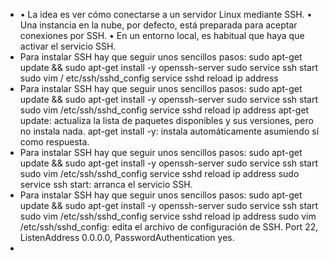- • La idea es ver cómo conectarse a un servidor Linux mediante SSH.
  • Una instancia en la nube, por defecto, está preparada para aceptar conexiones por SSH.
  • En un entorno local, es habitual que haya que activar el servicio SSH.
- Para instalar SSH hay que seguir unos sencillos pasos:
  sudo apt-get update && sudo apt-get install -y openssh-server
  sudo service ssh start
  sudo vim / etc/ssh/sshd_config
  service sshd reload
  ip address
- Para instalar SSH hay que seguir unos sencillos pasos:
  sudo apt-get update && sudo apt-get install -y openssh-server
  sudo service ssh start
  sudo vim /etc/ssh/sshd_config
  service sshd reload
  ip address
  apt-get update: actualiza la lista de paquetes disponibles y sus
  versiones, pero no instala nada.
  apt-get install -y: instala automáticamente asumiendo sí como
  respuesta.
- Para instalar SSH hay que seguir unos sencillos pasos:
  sudo apt-get update && sudo apt-get install -y openssh-server
  sudo service ssh start
  sudo vim /etc/ssh/sshd_config
  service sshd reload
  ip address
  sudo service ssh start: arranca el servicio SSH.
- Para instalar SSH hay que seguir unos sencillos pasos:
  sudo apt-get update && sudo apt-get install -y openssh-server
  sudo service ssh start
  sudo vim /etc/ssh/sshd_config
  service sshd reload
  ip address
  sudo vim /etc/ssh/sshd_config: edita el archivo de configuración de SSH.
  Port 22, ListenAddress 0.0.0.0, PasswordAuthentication yes.
-